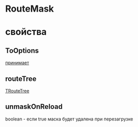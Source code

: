 # RouteMask

# свойства

## ToOptions

[принимает](../types/ToOptions.md)

## routeTree

[TRouteTree](../types/TRouteTree.md)

## unmaskOnReload

boolean - если true маска будет удалена при перезагрузке
